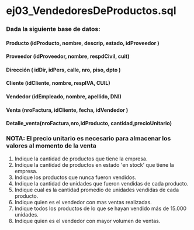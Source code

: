 # ej03_VendedoresDeProductos.sql

### Dada la siguiente base de datos:

#### Producto (idProducto, nombre, descrip, estado, idProveedor )
#### Proveedor (idProveedor, nombre, respdCivil, cuit)
#### Dirección ( idDir, idPers, calle, nro, piso, dpto )
#### Cliente (idCliente, nombre, respIVA, CUIL)
#### Vendedor (idEmpleado, nombre, apellido, DNI)
#### Venta (nroFactura, idCliente, fecha, idVendedor )
#### Detalle_venta(nroFactura,nro,idProducto, cantidad,precioUnitario)

### NOTA: El precio unitario es necesario para almacenar los valores al momento de la venta

1. Indique la cantidad de productos que tiene la empresa.
2. Indique la cantidad de productos en estado 'en stock' que tiene la empresa.
3. Indique los productos que nunca fueron vendidos.
4. Indique la cantidad de unidades que fueron vendidas de cada producto.
5. Indique cual es la cantidad promedio de unidades vendidas de cada producto.
6. Indique quien es el vendedor con mas ventas realizadas.
7. Indique todos los productos de lo que se hayan vendido más de 15.000 unidades.
8. Indique quien es el vendedor con mayor volumen de ventas.
